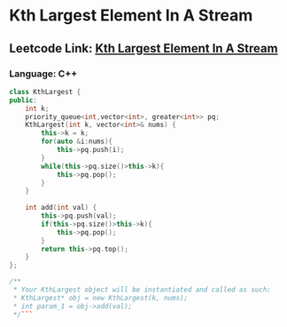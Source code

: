 # Kth Largest Element In A Stream

## Leetcode Link: [Kth Largest Element In A Stream](https://leetcode.com/problems/kth-largest-element-in-a-stream/)
### Language: C++

```cpp
class KthLargest {
public:
    int k;
    priority_queue<int,vector<int>, greater<int>> pq;
    KthLargest(int k, vector<int>& nums) {
        this->k = k;
        for(auto &i:nums){
            this->pq.push(i);
        }
        while(this->pq.size()>this->k){
            this->pq.pop();
        }
    }
    
    int add(int val) {
        this->pq.push(val);
        if(this->pq.size()>this->k){
            this->pq.pop();
        }
        return this->pq.top();
    }
};

/**
 * Your KthLargest object will be instantiated and called as such:
 * KthLargest* obj = new KthLargest(k, nums);
 * int param_1 = obj->add(val);
 */```



